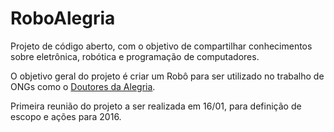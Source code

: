 # RoboAlegria
Projeto de código aberto, com o objetivo de compartilhar conhecimentos sobre eletrônica, robótica e programação de computadores.

O objetivo geral do projeto é criar um Robô para ser utilizado no trabalho de ONGs como o [Doutores da Alegria](https://www.doutoresdaalegria.org.br/).

Primeira reunião do projeto a ser realizada em 16/01, para definição de escopo e ações para 2016.
